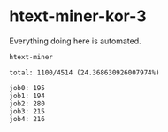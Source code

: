 # htext-miner-kor-3

Everything doing here is automated.

```
htext-miner

total: 1100/4514 (24.368630926007974%)

job0: 195
job1: 194
job2: 280
job3: 215
job4: 216
```